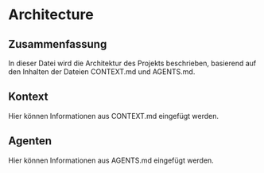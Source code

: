 # Architecture

## Zusammenfassung
In dieser Datei wird die Architektur des Projekts beschrieben, basierend auf den Inhalten der Dateien CONTEXT.md und AGENTS.md.

## Kontext
Hier können Informationen aus CONTEXT.md eingefügt werden.

## Agenten
Hier können Informationen aus AGENTS.md eingefügt werden.